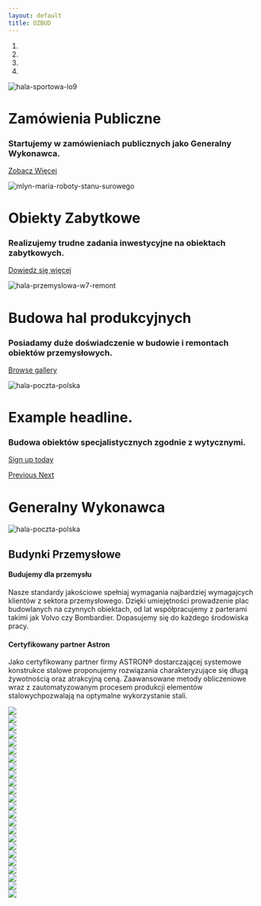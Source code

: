 ```yaml
---
layout: default
title: OZBUD
---
```


<div class="container-fluid no-padding">
  <div id="myCarousel" class="carousel slide" data-ride="carousel" data-interval="7000">
    <ol class="carousel-indicators">
      <li data-target="#myCarousel" data-slide-to="0" class="active"></li>
      <li data-target="#myCarousel" data-slide-to="1" class=""></li>
      <li data-target="#myCarousel" data-slide-to="2" class=""></li>
      <li data-target="#myCarousel" data-slide-to="3" class=""></li>
    </ol>
    <div class="carousel-inner">
      <div class="carousel-item active">
        <picture>
          <source srcset="assets/img/2000x850/hala-sportowa-lo_ix.jpg" media="(min-width: 1400px)">
          <source srcset="assets/img/1400x800/hala-sportowa-lo_ix.jpg" media="(min-width: 768px)">
          <source srcset="assets/img/1000x800/hala-sportowa-lo_ix.jpg" media="(min-width: 576px)">
          <img class="first-slide img-fluid d-block" src="assets/img/600x800/hala-sportowa-lo_ix.jpg" alt="hala-sportowa-lo9">
        </picture>
        <!---<img class="first-slide img-fluid d-block" src="/assets/img/mmr_1500x630.jpg" alt="First slide">--->
        <div class="container">
          <div class="carousel-caption">
            <div class="text-shadow">
              <h1>Zamówienia Publiczne</h1>
              <h3>Startujemy w zamówieniach publicznych jako Generalny Wykonawca.</h3>
            </div>
            <p><a class="btn btn-lg btn-primary" href="#" role="button">Zobacz Więcej</a></p>
          </div>
        </div>
      </div>
      <div class="carousel-item">
        <picture>
          <source srcset="assets/img/2000x850/mlyn-maria-roboty-stanu-surowego.jpg" media="(min-width: 1400px)">
          <source srcset="assets/img/1400x800/mlyn-maria-roboty-stanu-surowego.jpg" media="(min-width: 768px)">
          <source srcset="assets/img/1000x800/mlyn-maria-roboty-stanu-surowego.jpg" media="(min-width: 576px)">
          <img class="second-slide img-fluid d-block" src="assets/img/600x800/mlyn-maria-roboty-stanu-surowego.jpg" alt="mlyn-maria-roboty-stanu-surowego">
        </picture>
        <div class="container">
          <div class="carousel-caption">
            <div class="text-shadow">
              <h1>Obiekty Zabytkowe</h1>
              <h3>Realizujemy trudne zadania inwestycyjne na obiektach zabytkowych.</h3>
            </div>
            <p><a class="btn btn-lg btn-primary" href="#" role="button">Dowiedz się więcej</a></p>
          </div>
        </div>
      </div>
      <div class="carousel-item">
        <picture>
          <source srcset="assets/img/2000x850/hala-przemyslowa-w7-remont.jpg" media="(min-width: 1400px)">
          <source srcset="assets/img/1400x800/hala-przemyslowa-w7-remont.jpg" media="(min-width: 768px)">
          <source srcset="assets/img/1000x800/hala-przemyslowa-w7-remont.jpg" media="(min-width: 576px)">
          <img class="third-slide img-fluid d-block" src="assets/img/600x800/hala-przemyslowa-w7-remont.jpg" alt="hala-przemyslowa-w7-remont">
        </picture>
        <div class="container">
          <div class="carousel-caption">
            <div class="text-shadow">
              <h1>Budowa hal produkcyjnych</h1>
              <h3>Posiadamy duże doświadczenie w budowie i remontach obiektów przemysłowych.</h3>
            </div>
            <p><a class="btn btn-lg btn-primary" href="#" role="button">Browse gallery</a></p>
          </div>
        </div>
      </div>
      <div class="carousel-item">
        <picture>
          <source srcset="assets/img/2000x850/hala-poczta-polska.jpg" media="(min-width: 1400px)">
          <source srcset="assets/img/1400x800/hala-poczta-polska.jpg" media="(min-width: 768px)">
          <source srcset="assets/img/1000x800/hala-poczta-polska.jpg" media="(min-width: 576px)">
          <img class="fourth-slide img-fluid d-block" src="assets/img/600x800/hala-poczta-polska.jpg" alt="hala-poczta-polska">
        </picture>
        <!---<img class="first-slide img-fluid d-block" src="/assets/img/mmr_1500x630.jpg" alt="First slide">--->
        <div class="container">
          <div class="carousel-caption">
            <div class="text-shadow">
              <h1>Example headline.</h1>
              <h3>Budowa obiektów specjalistycznych zgodnie z wytycznymi.</h3>
            </div>
            <p><a class="btn btn-lg btn-primary" href="#" role="button">Sign up today</a></p>
          </div>
        </div>
      </div>
    </div>
    <a class="carousel-control-prev" href="#myCarousel" role="button" data-slide="prev">
      <!---<span class="carousel-control-prev-icon" aria-hidden="true"></span>--->
      <span class="sr-only">Previous</span>
    </a>
    <a class="carousel-control-next" href="#myCarousel" role="button" data-slide="next">
      <!---<span class="carousel-control-next-icon" aria-hidden="true"></span>--->
      <span class="sr-only">Next</span>
    </a>
  </div>
  <div class="container text-dark text-center">
  <h1>Generalny Wykonawca</h1>
  </div>
  <div class="container-fluid text-dark">
    <div class="row">
      <div class="col-md no-padding">
        <picture>
          <source srcset="assets/img/1000x400/hala-poczta-polska.jpg" media="(min-width: 1600px)">
          <source srcset="assets/img/1000x800/hala-poczta-polska.jpg" media="(min-width: 1100px)">
          <source srcset="assets/img/1000x800/hala-poczta-polska.jpg" media="(min-width: 700px)">
          <img class="img-fluid d-block" src="assets/img/600x800/hala-poczta-polska.jpg" alt="hala-poczta-polska">
        </picture>
      </div>
      <div class="col-md text-center">
        <h2>Budynki Przemysłowe</h2>
        <div class="row text-justify">
          <div class="col-sm">
          <h4>Budujemy dla przemysłu</h4>
          <p>Nasze standardy jakościowe spełniaj wymagania najbardziej wymagajcych klientów z sektora przemysłowego. Dzięki umiejętności prowadzenie plac budowlanych na czynnych obiektach, od lat współpracujemy z parterami takimi jak Volvo czy Bombardier. Dopasujemy się do każdego środowiska pracy.</p>
          </div>
          <div class="col-sm">
          <h4>Certyfikowany partner Astron</h4>
          <p>Jako certyfikowany partner firmy ASTRON® dostarczającej systemowe konstrukce stalowe proponujemy rozwiązania charakteryzujące się długą żywotnością oraz atrakcyjną ceną. Zaawansowane metody obliczeniowe wraz z zautomatyzowanym procesem produkcji elementów stalowychpozwalają na optymalne wykorzystanie stali.</p>
          </div>
        </div>
      </div>
    </div>
  </div>
  <div class="container-fluid no-padding">
   <section class="customer-logos slider">
      <div class="slide"><img src="assets/img/logo/RealCo.png"></div>
      <div class="slide"><img src="assets/img/logo/volvo.png"></div>
      <div class="slide"><img src="assets/img/logo/bombardier.png"></div>
      <div class="slide"><img src="assets/img/logo/inkom.png"></div>
      <div class="slide"><img src="assets/img/logo/3M.png"></div>
      <div class="slide"><img src="assets/img/logo/aliaxis.png"></div>
      <div class="slide"><img src="assets/img/logo/danfoss.png"></div>
      <div class="slide"><img src="assets/img/logo/delaval.png"></div>
      <div class="slide"><img src="assets/img/logo/dozamel.png"></div>
      <div class="slide"><img src="assets/img/logo/kerry.png"></div>
      <div class="slide"><img src="assets/img/logo/kessel.png"></div>
      <div class="slide"><img src="assets/img/logo/m+w_group.png"></div>
      <div class="slide"><img src="assets/img/logo/nicoll.png"></div>
      <div class="slide"><img src="assets/img/logo/poczta-polska.png"></div>
      <div class="slide"><img src="assets/img/logo/policja.png"></div>
      <div class="slide"><img src="assets/img/logo/pwr.png"></div>
      <div class="slide"><img src="assets/img/logo/kessel.png"></div>
      <div class="slide"><img src="assets/img/logo/sca.png"></div>
      <div class="slide"><img src="assets/img/logo/technisat.png"></div>
      <div class="slide"><img src="assets/img/logo/upwr.png"></div>
      <div class="slide"><img src="assets/img/logo/wpt.png"></div>
      <div class="slide"><img src="assets/img/logo/uniwr.png"></div>
      <div class="slide"><img src="assets/img/logo/cooper-standard.png"></div>
      <div class="slide"><img src="assets/img/logo/stowarzyszenie-sw-magdaleny.png"></div>
   </section>
  </div>
</div>